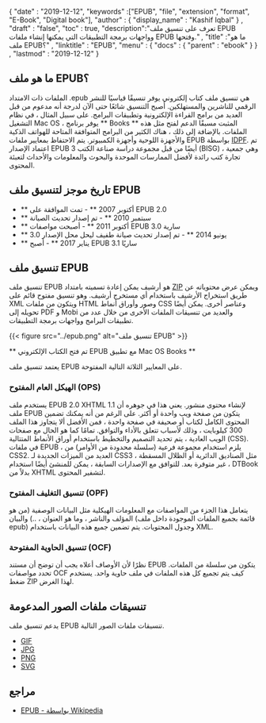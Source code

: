 {
  "date" : "2019-12-12",
  "keywords" :["EPUB", "file", "extension", "format", "E-Book", "Digital book"],
  "author" : {
    "display_name" : "Kashif Iqbal"
} ,
  "draft" : "false",
  "toc" : true,
  "description":"تعرف على تنسيق ملف EPUB وواجهات برمجة التطبيقات التي يمكنها إنشاء ملفات EPUB وفتحها." ,
  "title" :"ما هو ملف EPUB؟" ,
  "linktitle" : "EPUB",
  "menu" : {
    "docs" : {
      "parent" : "ebook"
}
} ,
  "lastmod" : "2019-12-12"
}

## ما هو ملف EPUB؟

الملفات ذات الامتداد .epub هي تنسيق ملف كتاب إلكتروني يوفر تنسيقًا قياسيًا للنشر الرقمي للناشرين والمستهلكين. أصبح التنسيق شائعًا حتى الآن لدرجة أنه مدعوم من قبل العديد من برامج القراءة الإلكترونية وتطبيقات البرامج. على سبيل المثال ، في نظام التشغيل Mac OS ، يوفر برنامج ** Books ** المثبت مسبقًا الدعم لفتح مثل هذه الملفات. بالإضافة إلى ذلك ، هناك الكثير من البرامج المتوافقة المتاحة للهواتف الذكية والأجهزة اللوحية وأجهزة الكمبيوتر. يتم الاحتفاظ بمعايير ملفات EPUB بواسطة [IDPF](https://idpf.org/epub/30/spec/epub30-publications.html). تم اعتماد الإصدار EPUB 3 أيضًا من قبل مجموعة دراسة صناعة الكتب (BISG) ، وهي جمعية تجارة كتب رائدة لأفضل الممارسات الموحدة والبحوث والمعلومات والأحداث لتعبئة المحتوى.

## تاريخ موجز لتنسيق ملف EPUB

* ** أكتوبر 2007 ** - تمت الموافقة على EPUB 2.0
* ** سبتمبر 2010 ** - تم إصدار تحديث الصيانة
* ** أكتوبر 2011 ** - أصبحت مواصفات EPUB 3.0 سارية
* ** يونيو 2014 ** - تم إصدار تحديث صيانة طفيف ليحل محل الإصدار 3.0
* ** يناير 2017 ** - أصبح EPUB 3.1 ساريًا

## تنسيق ملف EPUB

تنسيق ملف EPUB هو أرشيف يمكن إعادة تسميته بامتداد [ZIP](/ar/compression/zip/) ويمكن عرض محتوياته عن طريق استخراج الأرشيف باستخدام أي مستخرج أرشيف. وهو تنسيق مفتوح قائم على XML ويتكون من ملفات HTML وصور وأوراق أنماط CSS وعناصر أخرى. يمكن أيضًا تحويله إلى PDF و Mobi والعديد من تنسيقات الملفات الأخرى من خلال عدد من تطبيقات البرامج وواجهات برمجة التطبيقات.

{{< figure src="../epub.png" alt="تنسيق ملف EPUB" >}}

** تم فتح الكتاب الإلكتروني EPUB مع تطبيق Mac OS Books **

يعتمد تنسيق ملف EPUB على المعايير الثلاثة التالية المفتوحة.

### الهيكل العام المفتوح (OPS) ###

يستخدم ملف EPUB 2.0 XHTML 1.1 لإنشاء محتوى منشور. يعني هذا في جوهره أن ملف EPUB يتكون من صفحة ويب واحدة أو أكثر. على الرغم من أنه يمكنك تضمين المحتوى الكامل لكتاب أو صحيفة في صفحة واحدة ، فمن الأفضل ألا يتجاوز هذا الملف 300 كيلوبايت ، وذلك لأسباب تتعلق بالأداء والتوافق. تمامًا كما هو الحال مع صفحات الويب العادية ، يتم تحديد التصميم والتخطيط باستخدام أوراق الأنماط المتتالية (CSS). في ملفات EPUB ، يلزم استخدام مجموعة فرعية (سلسلة محدودة من الأوامر) من CSS2. العديد من الميزات الجديدة لـ CSS3 ، مثل الصناديق الدائرية أو الظلال المسقطة ، غير متوفرة بعد. للتوافق مع الإصدارات السابقة ، يمكن للمنشئ أيضًا استخدام DTBook بدلاً من XHTML لتشفير المحتوى.

### تنسيق التغليف المفتوح (OPF) ###

يتعامل هذا الجزء من المواصفات مع المعلومات الهيكلية مثل البيانات الوصفية (من هو المؤلف والناشر ، وما هو العنوان ، ..) والبيان (قائمة بجميع الملفات الموجودة داخل ملف epub) وجدول المحتويات. يتم تضمين جميع هذه البيانات باستخدام XML.

### تنسيق الحاوية المفتوحة (OCF) ###

نظرًا لأن الأوصاف أعلاه يجب أن توضح أن مستند EPUB يتكون من سلسلة من الملفات. تحدد مواصفات OCF كيف يتم تجميع كل هذه الملفات في ملف حاوية واحد. يستخدم ضغط ZIP لهذا الغرض.

## تنسيقات ملفات الصور المدعومة ##

يدعم تنسيق ملف EPUB تنسيقات ملفات الصور التالية.

* [GIF](/ar/image/gif/)
* [JPG](/ar/image/jpeg/)
* [PNG](/ar/image/png/)
* [SVG](/ar/page-description-language/svg/)

## مراجع ##

* [EPUB - بواسطة Wikipedia](https://en.wikipedia.org/wiki/EPUB)
